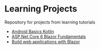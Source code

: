 # Learning Projects
Repository for projects from learning tutorials

- [Android Basics Kotlin](https://developer.android.com/courses/android-basics-kotlin/course?hl=en)
- [ASP.Net Core 6 Blazor Fundamentals](https://www.pluralsight.com/courses/asp-dot-net-core-6-blazor-fundamentals)
- [Build web applications with Blazor](https://learn.microsoft.com/en-us/training/paths/build-web-apps-with-blazor/)
